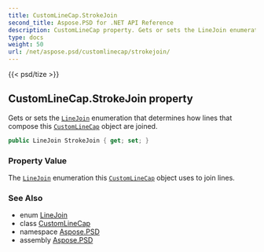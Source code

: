 ```yaml
---
title: CustomLineCap.StrokeJoin
second_title: Aspose.PSD for .NET API Reference
description: CustomLineCap property. Gets or sets the LineJoin enumeration that determines how lines that compose this CustomLineCap object are joined
type: docs
weight: 50
url: /net/aspose.psd/customlinecap/strokejoin/
---
```

{{< psd/tize >}}
## CustomLineCap.StrokeJoin property

Gets or sets the [`LineJoin`](../../linejoin/) enumeration that determines how lines that compose this [`CustomLineCap`](../) object are joined.

```csharp
public LineJoin StrokeJoin { get; set; }
```

### Property Value

The [`LineJoin`](../../linejoin/) enumeration this [`CustomLineCap`](../) object uses to join lines.

### See Also

* enum [LineJoin](../../linejoin/)
* class [CustomLineCap](../)
* namespace [Aspose.PSD](../../customlinecap/)
* assembly [Aspose.PSD](../../../)


